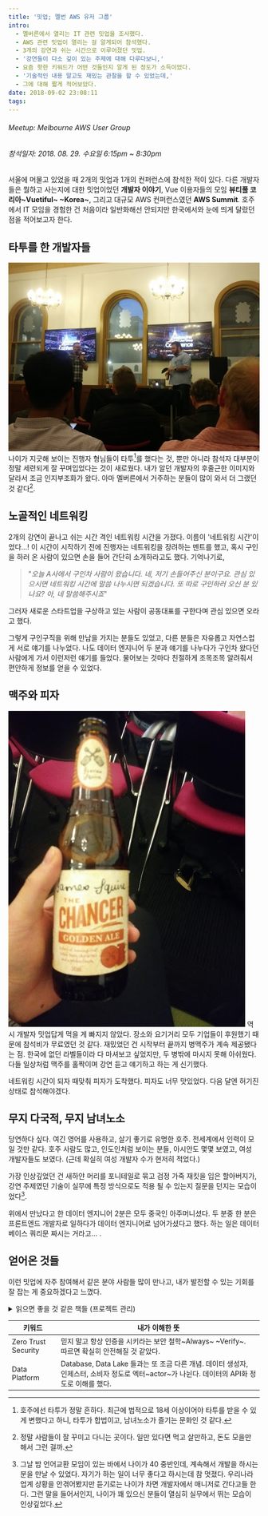```yaml
---
title: '밋업; 멜번 AWS 유저 그룹'
intro:
  - 멜버른에서 열리는 IT 관련 밋업을 조사했다.
  - AWS 관련 밋업이 열리는 걸 알게되어 참석했다.
  - 3개의 강연과 쉬는 시간으로 이루어졌던 밋업.
  - '강연들이 다소 깊이 있는 주제에 대해 다루다보니,'
  - 요즘 핫한 키워드가 어떤 것들인지 알게 된 정도가 소득이었다.
  - '기술적인 내용 말고도 재밌는 관찰을 할 수 있었는데,'
  - 그에 대해 짧게 적어보았다.
date: 2018-09-02 23:08:11
tags:
---
```


###### *Meetup: Melbourne AWS User Group*
###### 참석일자: 2018. 08. 29. 수요일 6:15pm ~ 8:30pm
서울에 머물고 있었을 때 2개의 밋업과 1개의 컨퍼런스에 참석한 적이 있다.
다른 개발자들은 뭘하고 사는지에 대한 밋업이었던 **개발자 이야기**,
Vue 이용자들의 모임 **뷰티풀 코리아~Vuetiful~ ~Korea~**, 그리고
대규모 AWS 컨퍼런스였던 **AWS Summit**.
호주에서 IT 모임을 경험한 건 처음이라 일반화해선 안되지만
한국에서와 눈에 띄게 달랐던 점을 적어보고자 한다.


## 타투를 한 개발자들
![멋쟁이 형들](./men_in_tattos.jpg)
나이가 지긋해 보이는 진행자 형님들이 타투[^tatto]를 했다는 것,
뿐만 아니라 참석자 대부분이 정말 세련되게 잘 꾸며입었다는 것이 새로웠다.
내가 알던 개발자의 후줄근한 이미지와 달라서 조금 인지부조화가 왔다.
아마 멜버른에서 거주하는 분들이 많이 와서 더 그랬던 것 같다[^melbourne].

## 노골적인 네트워킹
2개의 강연이 끝나고 쉬는 시간 격인 네트워킹 시간을 가졌다.
이름이 '네트워킹 시간'이었다...! 
이 시간이 시작하기 전에 진행자는 네트워킹을 장려하는 멘트를 했고,
혹시 구인을 하러 온 사람이 있으면 손을 들어 간단히 소개하라고도 했다.
기억나기로,
> "*오늘 A사에서 구인차 사람이 왔습니다. 네, 저기 손들어주신 분이구요.
> 관심 있으시면 네트워킹 시간에 말씀 나누시면 되겠습니다.
> 또 따로 구인하러 오신 분 있나요? 아, 네 말씀해주시죠*"  

그러자 새로운 스타트업을 구상하고 있는 사람이 공동대표를 구한다며
관심 있으면 오라고 했다. 

그렇게 구인구직을 위해 만남을 가지는 분들도 있었고, 
다른 분들은 자유롭고 자연스럽게 서로 얘기를 나누었다.
나도 데이터 엔지니어 두 분과 얘기를 나누다가 구인차 왔다던 
사람에게 가서 이런저런 얘기를 들었다. 
물어보는 것마다 친절하게 조목조목 알려줘서 
편안하게 정보를 얻을 수 있었다.


## 맥주와 피자
![맥주, 맛있었다](./beer.jpg)
역시 개발자 밋업답게 먹을 게 빠지지 않았다. 
장소와 요기거리 모두 기업들이 후원했기 때문에 참석비가 무료였던 것 같다.
재밌었던 건 시작부터 끝까지 병맥주가 계속 제공됐다는 점.
한국에 없던 라벨들이라 다 마셔보고 싶었지만, 
두 병밖에 마시지 못해 아쉬웠다.
다들 일상처럼 맥주를 홀짝이며 강연 듣고 얘기하고 하는 게 신기했다.

네트워킹 시간이 되자 때맞춰 피자가 도착했다.
피자도 너무 맛있었다.
다음 달엔 허기진 상태로 참석해야겠다.

## 무지 다국적, 무지 남녀노소
당연하다 싶다. 여긴 영어를 사용하고, 살기 좋기로 유명한 호주.
전세계에서 인력이 모일 것만 같다.
호주 사람도 많고, 인도인처럼 보이는 분들, 
아시안도 몇몇 보였고, 여성 개발자들도 보였다.
(근데 확실히 여성 개발자 수가 현저히 적었다.)

가장 인상깊었던 건 새하얀 머리를 포니테일로 묶고 검정 가죽 재킷을 입은
할아버지가, 강연 주제였던 기술이 실무에 특정 방식으로도 적용 될 수 
있는지 질문을 던지는 모습이었다[^oldie].

위에서 만났다고 한 데이터 엔지니어 2분은 모두 중국인 아주머니셨다.
두 분중 한 분은 프론트엔드 개발자로 일하다가 데이터 엔지니어로
넘어가셨다고 했다. 하는 일은 데이터베이스 쿼리문 짜시는 거라고... .


## 얻어온 것들 
이런 밋업에 자주 참여해서 같은 분야 사람들 많이 만나고,
내가 발전할 수 있는 기회를 잘 잡는 게 중요하겠다고 느꼈다.

<details><summary> 읽으면 좋을 것 같은 책들 (프로젝트 관리) </summary>

![](./books.jpg)

</details>

| 키워드 | 내가 이해한 뜻 |
| --- | --- |
| Zero Trust Security | 믿지 말고 항상 인증을 시키라는 보안 철학~Always~ ~Verify~.<br/> 따르면 확실히 안전해질 것 같았다. | 
| Data Platform | Database, Data Lake 들과는 또 조금 다른 개념. 데이터 생성자, 인제스터, 소비자 정도로 엑터~actor~가 나뉜다. 데이터의 API화 정도로 이해를 했다. | 


[^tatto]: 호주에선 타투가 정말 흔하다. 최근에 법적으로 18세 이상이어야 타투를 받을 수 있게 변했다고 하니, 타투가 합법이고, 남녀노소가 즐기는 문화인 것 같다.  
[^melbourne]: 정말 사람들이 잘 꾸미고 다니는 곳이다. 일만 있다면 먹고 살만하고, 돈도 모을만 해서 그런 걸까. 
[^oldie]: 그날 밤 언어교환 모임이 있는 바에서 나이가 40 중반인데, 계속해서 개발을 하시는 분을 만날 수 있었다. 자기가 하는 일이 너무 좋다고 하시는데 참 멋졌다. 우리나라 업계 상황을 안겪어봤지만 듣기로는 나이가 차면 개발자에서 매니저로 간다고들 한다. 그런 말을 들어서인지, 나이가 꽤 있으신 분들이 열심히 실무에서 뛰는 모습이 인상깊었다. 
